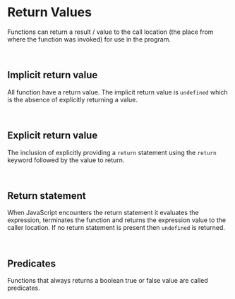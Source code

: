 # Return Values

Functions can return a result / value to the call location (the place from where the function was invoked) for use in the program. 

<br>

## Implicit return value

All function have a return value. The implicit return value is `undefined` which is the absence of explicitly returning a value. 

<br>

## Explicit return value

The inclusion of explicitly providing a `return` statement using the `return` keyword followed by the value to return.

<br>

## Return statement

When JavaScript encounters the return statement it evaluates the expression, terminates the function and returns the expression value to the caller location. If no return statement is present then `undefined` is returned.

<br>

## Predicates

Functions that always returns a boolean true or false value are called predicates.



